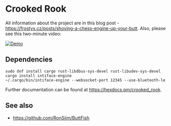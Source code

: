 # Crooked Rook

All information about the project are in this blog post - <https://frostyx.cz/posts/shoving-a-chess-engine-up-your-butt>.
Also, please see this two-minute video:

[![Demo](https://i1.ytimg.com/vi/HAxBOoBoVTM/maxresdefault.jpg)](https://www.youtube.com/watch?v=HAxBOoBoVTM)


## Dependencies

```
sudo dnf install cargo rust-libdbus-sys-devel rust-libudev-sys-devel
cargo install intiface-engine
~/.cargo/bin/intiface-engine --websocket-port 12345 --use-bluetooth-le
```

Further documentation can be found at <https://hexdocs.pm/crooked_rook>.


## See also

- https://github.com/RonSijm/ButtFish
